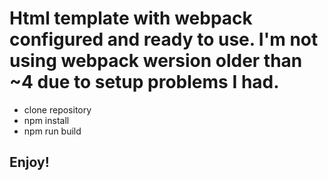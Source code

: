 # Html template with webpack configured and ready to use. I'm not using webpack wersion older than ~4 due to setup problems I had.

* clone repository
* npm install
* npm run build

## Enjoy!
